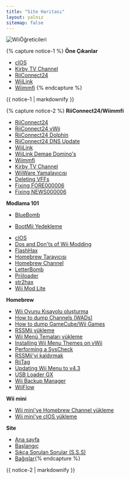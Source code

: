 ```yaml
---
title: "Site Haritası"
layout: yalnız
sitemap: false
---
```


![WiiÖğreticileri](/images/WiiTutorials.jpg)

{% capture notice-1 %}
**Öne Çıkanlar**

+ [cIOS](cios)
+ [Kirby TV Channel](kirby-tv)
+ [RiiConnect24](riiconnect24)
+ [WiiLink](wiilink)
+ [Wiimmfi](wiimmfi)
{% endcapture %}
<div class="notice--info">{{ notice-1 | markdownify }}</div>

{% capture notice-2 %}
**RiiConnect24/Wiimmfi**
+ [RiiConnect24](riiconnect24)
+ [RiiConnect24 vWii](riiconnect24-vwii)
+ [RiiConnect24 Dolphin](riiconnect24-dolphin)
+ [RiiConnect24 DNS Update](riiconnect24-dns-update)
+ [WiiLink](wiilink)
+ [WiiLink Demae Domino's](wiilink-demae-dominos)
+ [Wiimmfi](wiimmfi)
+ [Kirby TV Channel](kirby-tv)
+ [WiiWare Yamalayıcısı](wiiwarepatcher)
+ [Deleting VFFs](deleting-vffs)
+ [Fixing FORE000006](riiconnect24-batteryfix)
+ [Fixing NEWS000006](news000006)

**Modlama 101**
+ [BlueBomb](bluebomb)
* [BootMii Yedekleme](bootmii)
+ [cIOS](cios)
+ [Dos and Don'ts of Wii Modding](dosanddonts)
+ [FlashHax](flashhax)
+ [Homebrew Tarayıcısı](hbb)
+ [Homebrew Channel](hbc)
+ [LetterBomb](letterbomb)
+ [Priiloader](priiloader)
+ [str2hax](str2hax)
+ [Wii Mod Lite](wiimodlite)

**Homebrew**
+ [Wii Oyunu Kısayolu oluşturma](wiigsc)
+ [How to dump Channels (WADs)](dump-wads)
+ [How to dump GameCube/Wii Games](dump-games)
+ [RSSMii yükleme](rssmii)
+ [Wii Menü Temaları yükleme](themes)
+ [Installing Wii Menu Themes on vWii](themes-vwii)
+ [Performing a SysCheck](syscheck)
+ [RSSMii'yi kaldırmak](rssmii-remove)
+ [RiiTag](riitag)
+ [Updating Wii Menu to v4.3](update)
+ [USB Loader GX](usbloadergx)
+ [Wii Backup Manager](wiibackupmanager)
+ [WiiFlow](wiiflow)

**Wii mini**
+ [Wii mini'ye Homebrew Channel yükleme](hbc-mini)
+ [Wii mini'ye cIOS yükleme](cios-mini)

**Site**
+ [Ana sayfa](/)
+ [Başlangıç](baslarken)
+ [Sıkça Sorulan Sorular (S.S.S)](S.S.S)
+ [Bağışlar](donations){% endcapture %}
<div class="notice--primary">{{ notice-2 | markdownify }}</div>
